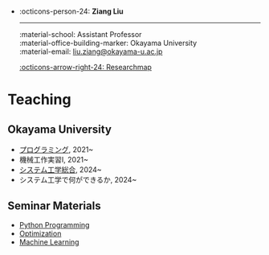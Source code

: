 
# 

<div class="grid cards" markdown>

-   :octicons-person-24: __Ziang Liu__  

    ---

    :material-school: Assistant Professor  
    :material-office-building-marker: Okayama University    
    :material-email: liu.ziang@okayama-u.ac.jp   

    [:octicons-arrow-right-24: Researchmap](https://researchmap.jp/liu.ziang)

</div>


# Teaching

## Okayama University

- [プログラミング](https://zi-ang-liu.github.io/jb-c-programming/intro.html), 2021~
- 機械工作実習I, 2021~
- [システム工学総合](https://zi-ang-liu.github.io/jb-practice-on-systems-engineering/intro.html), 2024~
- システム工学で何ができるか, 2024~

## Seminar Materials

- [Python Programming](https://ziangs-organization.gitbook.io/python/)
- [Optimization](https://zi-ang-liu.github.io/jb-optimization/)
- [Machine Learning](https://zi-ang-liu.github.io/jb-machine_learning/)